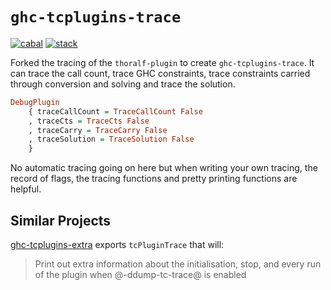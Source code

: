# `ghc-tcplugins-trace`

[![cabal](https://github.com/BlockScope/ghc-tcplugins-trace/actions/workflows/cabal.yml/badge.svg)](https://github.com/BlockScope/ghc-tcplugins-trace/actions/workflows/cabal.yml)
[![stack](https://github.com/BlockScope/ghc-tcplugins-trace/actions/workflows/stack.yml/badge.svg)](https://github.com/BlockScope/ghc-tcplugins-trace/actions/workflows/stack.yml)

Forked the tracing of the `thoralf-plugin` to create `ghc-tcplugins-trace`. It
can trace the call count, trace GHC constraints, trace constraints carried
through conversion and solving and trace the solution.

```haskell
DebugPlugin
    { traceCallCount = TraceCallCount False
    , traceCts = TraceCts False
    , traceCarry = TraceCarry False
    , traceSolution = TraceSolution False
    }
```

No automatic tracing going on here but when writing your own tracing, the record
of flags, the tracing functions and pretty printing functions are helpful.

## Similar Projects

[ghc-tcplugins-extra](https://github.com/clash-lang/ghc-tcplugins-extra) exports
`tcPluginTrace` that will:

> Print out extra information about the initialisation, stop, and every run of
the plugin when @-ddump-tc-trace@ is enabled